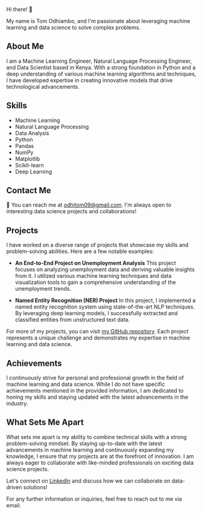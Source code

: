 Hi there! 👋

My name is Tom Odhiambo, and I'm passionate about leveraging machine learning and data science to solve complex problems.

## About Me

I am a Machine Learning Engineer, Natural Language Processing Engineer, and Data Scientist based in Kenya. With a strong foundation in Python and a deep understanding of various machine learning algorithms and techniques, I have developed expertise in creating innovative models that drive technological advancements.

## Skills

- Machine Learning
- Natural Language Processing
- Data Analysis
- Python
- Pandas
- NumPy
- Matplotlib
- Scikit-learn
- Deep Learning

## Contact Me

📧 You can reach me at odhitom09@gmail.com. I'm always open to interesting data science projects and collaborations!

## Projects

I have worked on a diverse range of projects that showcase my skills and problem-solving abilities. Here are a few notable examples:

- **An End-to-End Project on Unemployment Analysis**
  This project focuses on analyzing unemployment data and deriving valuable insights from it. I utilized various machine learning techniques and data visualization tools to gain a comprehensive understanding of the unemployment trends.

- **Named Entity Recognition (NER) Project**
  In this project, I implemented a named entity recognition system using state-of-the-art NLP techniques. By leveraging deep learning models, I successfully extracted and classified entities from unstructured text data.

For more of my projects, you can visit [my GitHub repository](https://github.com/Jaimboh?tab=repositories). Each project represents a unique challenge and demonstrates my expertise in machine learning and data science.

## Achievements

I continuously strive for personal and professional growth in the field of machine learning and data science. While I do not have specific achievements mentioned in the provided information, I am dedicated to honing my skills and staying updated with the latest advancements in the industry.

## What Sets Me Apart

What sets me apart is my ability to combine technical skills with a strong problem-solving mindset. By staying up-to-date with the latest advancements in machine learning and continuously expanding my knowledge, I ensure that my projects are at the forefront of innovation. I am always eager to collaborate with like-minded professionals on exciting data science projects.

Let's connect on [LinkedIn](https://www.linkedin.com/in/tom-odhiambo) and discuss how we can collaborate on data-driven solutions!

For any further information or inquiries, feel free to reach out to me via email.

